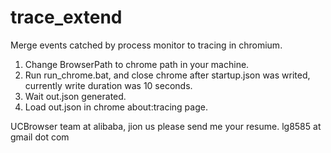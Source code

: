 trace_extend
============

Merge events catched by process monitor to tracing in chromium.

1. Change BrowserPath to chrome path in your machine.
2. Run run_chrome.bat, and close chrome after startup.json was writed, currently write duration was 10 seconds.
3. Wait out.json generated.
4. Load out.json in chrome about:tracing page.

UCBrowser team at alibaba, jion us please send me your resume. lg8585 at gmail dot com
